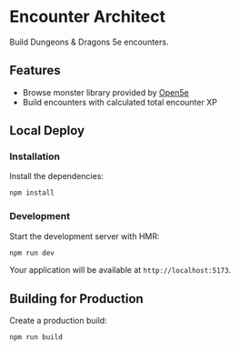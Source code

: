 # Encounter Architect

Build Dungeons & Dragons 5e encounters.

## Features

- Browse monster library provided by [Open5e](https://open5e.com/)
- Build encounters with calculated total encounter XP

## Local Deploy

### Installation

Install the dependencies:

```bash
npm install
```

### Development

Start the development server with HMR:

```bash
npm run dev
```

Your application will be available at `http://localhost:5173`.

## Building for Production

Create a production build:

```bash
npm run build
```
